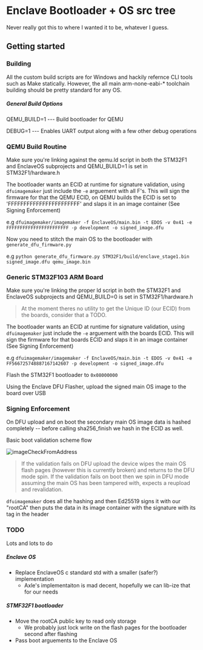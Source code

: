 Enclave Bootloader + OS src tree
================================
Never really got this to where I wanted it to be, whatever I guess. 


Getting started
---------------

### Building
All the custom build scripts are for Windows and hackily refernce CLI tools such as Make statically. However, the all main arm-none-eabi-* toolchain building should be pretty standard for any OS.

##### General Build Options
QEMU_BUILD=1 --- Build bootloader for QEMU

DEBUG=1 --- Enables UART output along with a few other debug operations

### QEMU Build Routine
Make sure you're linking against the qemu.ld script in both the STM32F1 and EnclaveOS subprojects and QEMU_BUILD=1 is set in STM32F1/hardware.h

The bootloader wants an ECID at runtime for signature validation, using ```dfuimagemaker``` just include the ```-e``` arguement with all F's. This will sign the firmware for that the QEMU ECID, on QEMU builds the ECID is set to 'FFFFFFFFFFFFFFFFFFFFFFF' and slaps it in an image container (See Signing Enforcement)

e.g
```dfuimagemaker/imagemaker -f EnclaveOS/main.bin -t EDOS -v 0x41 -e FFFFFFFFFFFFFFFFFFFFFFF -p development -o signed_image.dfu```

Now you need to stitch the main OS to the bootloader with ```generate_dfu_firmware.py``` 

e.g 
```python generate_dfu_firmware.py STM32F1/build/enclave_stage1.bin signed_image.dfu qemu_image.bin```

### Generic STM32F103 ARM Board
Make sure you're linking the proper ld script in both the STM32F1 and EnclaveOS subprojects and QEMU_BUILD=0 is set in STM32F1/hardware.h 

> At the moment theres no utility to get the Unique ID (our ECID) from the boards, consider that a TODO.

The bootloader wants an ECID at runtime for signature validation, using ```dfuimagemaker``` just include the ```-e``` arguement with the boards ECID. This will sign the firmware for that boards ECID and slaps it in an image container (See Signing Enforcement)

e.g
```dfuimagemaker/imagemaker -f EnclaveOS/main.bin -t EDOS -v 0x41 -e FF566725748887167142607 -p development -o signed_image.dfu```

Flash the STM32F1 bootloader to ```0x08000000```

Using the Enclave DFU Flasher, upload the signed main OS image to the board over USB


### Signing Enforcement
On DFU upload and on boot the secondary main OS image data is hashed completely -- before calling sha256_finish we hash in the ECID as well. 

Basic boot validation scheme flow

![imageCheckFromAddress](imageCheckFromAddress.png?raw=true)


> If the validation fails on DFU upload the device wipes the main OS flash pages (however this is currently broken) and returns to the DFU mode spin.
> If the validation fails on boot then we spin in DFU mode assuming the main OS has been tampered with, expects a reupload and revalidation. 

```dfuimagemaker``` does all the hashing and then Ed25519 signs it with our "rootCA" then puts the data in its image container with the signature with its tag in the header


### TODO
Lots and lots to do

##### Enclave OS
* Replace EnclaveOS c standard std with a smaller (safer?) implementation
	- Axle's implementaiton is mad decent, hopefully we can lib-ize that for our needs	

##### STMF32F1 bootloader
* Move the rootCA public key to read only storage
	- We probably just lock write on the flash pages for the bootloader second after flashing
* Pass boot arguements to the Enclave OS 
